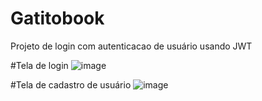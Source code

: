 # Gatitobook

Projeto de login com autenticacao de usuário usando JWT

#Tela de login
![image](https://user-images.githubusercontent.com/62854368/124969357-f4fe6f00-dffc-11eb-8db1-89f1ddea7042.png)

#Tela de cadastro de usuário
![image](https://user-images.githubusercontent.com/62854368/124969440-14959780-dffd-11eb-864c-6d34848dff7c.png)


